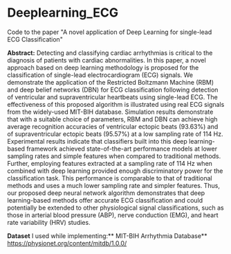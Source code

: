 # Deeplearning_ECG
Code to the paper "A novel application of Deep Learning for single-lead ECG Classification"

**Abstract:** 
Detecting and classifying cardiac arrhythmias is critical to the diagnosis of patients with cardiac abnormalities. In this paper, a novel approach based on deep learning methodology is proposed for the classification of single-lead electrocardiogram (ECG) signals. We demonstrate the application of the Restricted Boltzmann Machine (RBM) and deep belief networks (DBN) for ECG classification following detection of ventricular and supraventricular
heartbeats using single-lead ECG. The effectiveness of this proposed algorithm is illustrated using real ECG signals from the widely-used MIT-BIH database. Simulation results demonstrate that with a suitable choice of
parameters, RBM and DBN can achieve high average recognition accuracies of ventricular ectopic beats (93.63%) and of supraventricular ectopic beats (95.57%) at a low sampling rate of 114 Hz. Experimental results indicate
that classifiers built into this deep learning-based framework achieved state-of-the-art performance models at lower sampling rates and simple features when compared to traditional methods. Further, employing features
extracted at a sampling rate of 114 Hz when combined with deep learning provided enough discriminatory power for the classification task. This performance is comparable to that of traditional methods and uses a much lower
sampling rate and simpler features. Thus, our proposed deep neural network algorithm demonstrates that deep learning-based methods offer accurate ECG classification and could potentially be extended to other physiological
signal classifications, such as those in arterial blood pressure (ABP), nerve conduction (EMG), and heart rate variability (HRV) studies.


**Dataset** I used while implementing:** MIT-BIH Arrhythmia Database**
https://physionet.org/content/mitdb/1.0.0/

